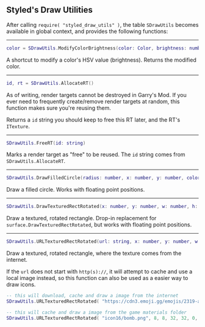 ## Styled's Draw Utilities

After calling `require( "styled_draw_utils" )`, the table `SDrawUtils` becomes available
in global context, and provides the following functions:

---
```lua
color = SDrawUtils.ModifyColorBrightness(color: Color, brightness: number)
```

A shortcut to modify a color's HSV value (brightness). Returns the modified color.

---
```lua
id, rt = SDrawUtils.AllocateRT()
```

As of writing, render targets cannot be destroyed in Garry's Mod. If you ever need to frequently create/remove render targets at random, this function makes sure you're reusing them.

Returns a `id` string you should keep to free this RT later, and the RT's `ITexture`.

---
```lua
SDrawUtils.FreeRT(id: string)
```

Marks a render target as "free" to be reused. The `id` string comes from `SDrawUtils.AllocateRT`.

---
```lua
SDrawUtils.DrawFilledCircle(radius: number, x: number, y: number, color: Color)
```

Draw a filled circle. Works with floating point positions.

---
```lua
SDrawUtils.DrawTexturedRectRotated(x: number, y: number, w: number, h: number, angle: number, color: Color)
```

Draw a textured, rotated rectangle. Drop-in replacement for `surface.DrawTexturedRectRotated`, but works with floating point positions.

---
```lua
SDrawUtils.URLTexturedRectRotated(url: string, x: number, y: number, w: number, h: number, angle: number, color: Color)
```

Draw a textured, rotated rectangle, where the texture comes from the internet.

If the `url` does not start with `http(s)://`, it will attempt to cache and use a local image instead, so this function can also be used as a easier way to draw icons.

```lua
-- this will download, cache and draw a image from the internet
SDrawUtils.URLTexturedRectRotated( "https://cdn3.emoji.gg/emojis/2319-astonished-cat.png", 8, 8, 32, 32, 0, color_white )

-- this will cache and draw a image from the game materials folder
SDrawUtils.URLTexturedRectRotated( "icon16/bomb.png", 8, 8, 32, 32, 0, color_white )
```